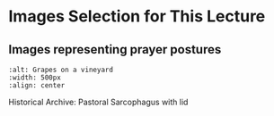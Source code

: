# Images Selection for This Lecture


## Images representing prayer postures

```{image} images/VaticanMuseums_148.jpg
:alt: Grapes on a vineyard
:width: 500px
:align: center
```

Historical Archive: Pastoral Sarcophagus with lid

